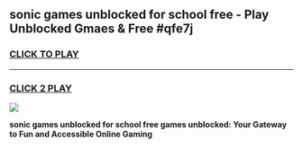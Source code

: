 
## sonic games unblocked for school free - Play Unblocked Gmaes & Free #qfe7j
<h3>
<a href="https://news.freeplayer.one?title=sonic_games_unblocked_for_school_free&ref=24F">CLICK TO PLAY</a></h3>
<hr>

<h3>
<a href="https://news.freeplayer.one?title=sonic_games_unblocked_for_school_free&ref=24F">CLICK 2 PLAY</a>
  
</h3>

<a href="https://news.freeplayer.one?title=sonic_games_unblocked_for_school_free&ref=24F/"><img src="https://clearcache.store/games.png"></a>


**sonic games unblocked for school free games unblocked: Your Gateway to Fun and Accessible Online Gaming**
